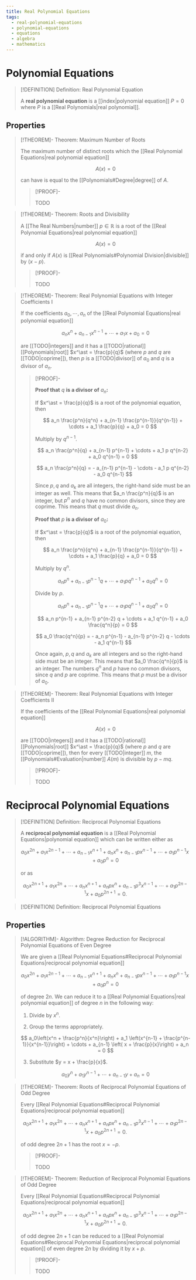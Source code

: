 ```yaml
---
title: Real Polynomial Equations
tags:
  - real-polynomial-equations
  - polynomial-equations
  - equations
  - algebra
  - mathematics
---
```


# Polynomial Equations

>[!DEFINITION] Definition: Real Polynomial Equation
>
>A **real polynomial equation** is a [[index|polynomial equation]] $P = 0$ where $P$ is a [[Real Polynomials|real polynomial]].
>

## Properties

>[!THEOREM]- Theorem: Maximum Number of Roots
>
>The maximum number of distinct roots which the [[Real Polynomial Equations|real polynomial equation]]
>
>$$
>A(x) = 0
>$$
>
>can have is equal to the [[Polynomials#Degree|degree]] of $A$.
>
>>[!PROOF]-
>>
>>TODO
>>
>

>[!THEOREM]- Theorem: Roots and Divisibility
>
>A [[The Real Numbers|number]] $p \in \mathbb{R}$ is a root of the [[Real Polynomial Equations|real polynomial equation]]
>
>$$
>A(x) = 0
>$$
>
>if and only if $A(x)$ is [[Real Polynomials#Polynomial Division|divisible]] by $(x - p)$.
>
>>[!PROOF]-
>>
>>TODO
>>
>

>[!THEOREM]- Theorem: Real Polynomial Equations with Integer Coefficients I
>
>If the coefficients $a_0, \cdots, a_n$ of the [[Real Polynomial Equations|real polynomial equation]]
>
>$$
>a_n x^n + a_{n-1} x^{n-1} + \cdots + a_1 x + a_0 = 0
>$$
>
>are [[TODO|integers]] and it has a [[TODO|rational]] [[Polynomials|root]] $x^\ast = \frac{p}{q}$ (where $p$ and $q$ are [[TODO|coprime]]), then $p$ is a [[TODO|divisor]] of $a_0$ and $q$ is a divisor of $a_n$.
>
>>[!PROOF]-
>>
>>**Proof that** $q$ **is a divisor of** $a_n$**:**
>>
>>If $x^\ast = \frac{p}{q}$ is a root of the polynomial equation, then
>>
>>$$
>>a_n \frac{p^n}{q^n} + a_{n-1} \frac{p^{n-1}}{q^{n-1}} + \cdots + a_1 \frac{p}{q} + a_0 = 0
>>$$
>>
>>Multiply by $q^{n-1}$.
>>
>>$$
>>a_n \frac{p^n}{q} + a_{n-1} p^{n-1} + \cdots + a_1 p q^{n-2} + a_0 q^{n-1} = 0
>>$$
>>
>>$$
>>a_n \frac{p^n}{q} = - a_{n-1} p^{n-1} - \cdots - a_1 p q^{n-2} - a_0 q^{n-1}
>>$$
>>
>>Since $p,q$ and $a_k$ are all integers, the right-hand side must be an integer as well. This means that $a_n \frac{p^n}{q}$ is an integer, but $p^n$ and $q$ have no common divisors, since they are coprime. This means that $q$ must divide $a_n$.
>>
>>**Proof that** $p$ **is a divisor of** $a_0$**:**
>>
>>If $x^\ast = \frac{p}{q}$ is a root of the polynomial equation, then
>>
>>$$
>>a_n \frac{p^n}{q^n} + a_{n-1} \frac{p^{n-1}}{q^{n-1}} + \cdots + a_1 \frac{p}{q} + a_0 = 0
>>$$
>>
>>Multiply by $q^n$.
>>
>>$$
>>a_n p^n + a_{n-1} p^{n-1} q + \cdots + a_1 p q^{n-1} + a_0 q^n = 0
>>$$
>>
>>Divide by $p$.
>>
>>$$
>>a_n p^n + a_{n-1} p^{n-1} q + \cdots + a_1 p q^{n-1} + a_0 q^n = 0
>>$$
>>
>>$$
>>a_n p^{n-1} + a_{n-1} p^{n-2} q + \cdots + a_1 q^{n-1} + a_0 \frac{q^n}{p} = 0
>>$$
>>
>>$$
>>a_0 \frac{q^n}{p} = - a_n p^{n-1} - a_{n-1} p^{n-2} q - \cdots - a_1 q^{n-1}
>>$$
>>
>>Once again, $p,q$ and $a_k$ are all integers and so the right-hand side must be an integer. This means that $a_0 \frac{q^n}{p}$ is an integer. The numbers $q^n$ and $p$ have no common divisors, since $q$ and $p$ are coprime. This means that $p$ must be a divisor of $a_0$.
>>
>

>[!THEOREM]- Theorem: Real Polynomial Equations with Integer Coefficients II
>
>If the coefficients of the [[Real Polynomial Equations|real polynomial equation]]
>
>$$
>A(x) = 0
>$$
>
>are [[TODO|integers]] and it has a [[TODO|rational]] [[Polynomials|root]] $x^\ast = \frac{p}{q}$ (where $p$ and $q$ are [[TODO|coprime]]), then for every [[TODO|integer]] $m$, the [[Polynomials#Evaluation|number]] $A(m)$ is divisible by $p - mq$.
>
>>[!PROOF]-
>>
>>TODO
>>
>

# Reciprocal Polynomial Equations

>[!DEFINITION] Definition: Reciprocal Polynomial Equations
>
>A **reciprocal polynomial equation** is a [[Real Polynomial Equations|polynomial equation]] which can be written either as
>
>$$
>a_0 x^{2n} + a_1x^{2n - 1} + \cdots + a_{n-1} x^{n+1} + a_n x^n + a_{n-1} p x^{n-1} + \cdots + a_1 p^{n-1}x + a_0 p^n = 0
>$$
>
>or as
>
>$$
>a_0 x^{2n + 1} + a_1 x^{2n} + \cdots + a_n x^{n+1} + a_n p x^n + a_{n-1} p^3 x^{n-1} + \cdots + a_1 p^{2n - 1}x + a_0 p^{2n+1} = 0.
>$$
>

>[!DEFINITION] Definition: Reciprocal Polynomial Equations

## Properties

>[!ALGORITHM]- Algorithm: Degree Reduction for Reciprocal Polynomial Equations of Even Degree
>
>We are given a [[Real Polynomial Equations#Reciprocal Polynomial Equations|reciprocal polynomial equation]]
>
>$$
>a_0 x^{2n} + a_1x^{2n - 1} + \cdots + a_{n-1} x^{n+1} + a_n x^n + a_{n-1} p x^{n-1} + \cdots + a_1 p^{n-1}x + a_0 p^n = 0
>$$
>
>of degree $2n$. We can reduce it to a [[Real Polynomial Equations|real polynomial equation]] of degree $n$ in the following way:
>
>1. Divide by $x^n$.
>
>2. Group the terms appropriately.
>
>$$
>a_0\left(x^n + \frac{p^n}{x^n}\right) + a_1 \left(x^{n-1} + \frac{p^{n-1}}{x^{n-1}}\right) + \cdots + a_{n-1} \left( x + \frac{p}{x}\right) + a_n = 0
>$$
>
>3. Substitute $y = x + \frac{p}{x}$.
>
>$$
>a_0 y^n + a_1 y^{n-1} + \cdots + a_{n-1} y + a_n = 0
>$$
>

>[!THEOREM]- Theorem: Roots of Reciprocal Polynomial Equations of Odd Degree
>
>Every [[Real Polynomial Equations#Reciprocal Polynomial Equations|reciprocal polynomial equation]]
>
>$$
>a_0 x^{2n + 1} + a_1 x^{2n} + \cdots + a_n x^{n+1} + a_n p x^n + a_{n-1} p^3 x^{n-1} + \cdots + a_1 p^{2n - 1}x + a_0 p^{2n+1} = 0.
>$$
>
>of odd degree $2n+1$ has the root $x = -p$.
>
>>[!PROOF]-
>>
>>TODO
>>
>

>[!THEOREM]- Theorem: Reduction of Reciprocal Polynomial Equations of Odd Degree
>
>Every [[Real Polynomial Equations#Reciprocal Polynomial Equations|reciprocal polynomial equation]]
>
>$$
>a_0 x^{2n + 1} + a_1 x^{2n} + \cdots + a_n x^{n+1} + a_n p x^n + a_{n-1} p^3 x^{n-1} + \cdots + a_1 p^{2n - 1}x + a_0 p^{2n+1} = 0.
>$$
>
>of odd degree $2n+1$ can be reduced to a [[Real Polynomial Equations#Reciprocal Polynomial Equations|reciprocal polynomial equation]] of even degree $2n$ by dividing it by $x+p$.
>
>>[!PROOF]-
>>
>>TODO
>>
>
